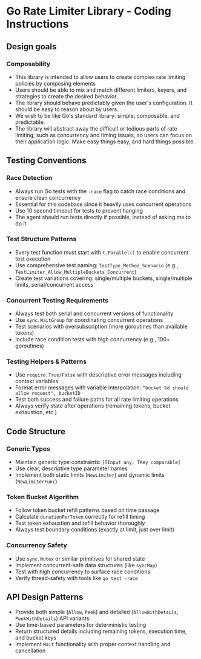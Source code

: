 # Go Rate Limiter Library - Coding Instructions

## Design goals

### Composability
- This library is intended to allow users to create complex rate limiting policies by composing elements
- Users should be able to mix and match different limiters, keyers, and strategies to create the desired behavior.
- The library should behave predictably given the user's configuration. It should be easy to reason about by users.
- We wish to be like Go's standard library: simple, composable, and predictable.
- The library will abstract away the difficult or tedious parts of rate limiting, such as concurrency and timing issues, so users can focus on their application logic. Make easy things easy, and hard things possible.

## Testing Conventions

### Race Detection
- Always run Go tests with the `-race` flag to catch race conditions and ensure clean concurrency
- Essential for this codebase since it heavily uses concurrent operations
- Use 10 second timeout for tests to prevent hanging
- The agent should run tests directly if possible, instead of asking me to do it

### Test Structure Patterns
- Every test function must start with `t.Parallel()` to enable concurrent test execution
- Use comprehensive test naming: `TestType_Method_Scenario` (e.g., `TestLimiter_Allow_MultipleBuckets_Concurrent`)
- Create test variations covering: single/multiple buckets, single/multiple limits, serial/concurrent access

### Concurrent Testing Requirements
- Always test both serial and concurrent versions of functionality
- Use `sync.WaitGroup` for coordinating concurrent operations
- Test scenarios with oversubscription (more goroutines than available tokens)
- Include race condition tests with high concurrency (e.g., 100+ goroutines)

### Testing Helpers & Patterns
- Use `require.True/False` with descriptive error messages including context variables
- Format error messages with variable interpolation: `"bucket %d should allow request", bucketID`
- Test both success and failure paths for all rate limiting operations
- Always verify state after operations (remaining tokens, bucket exhaustion, etc.)

## Code Structure

### Generic Types
- Maintain generic type constraints: `[TInput any, TKey comparable]`
- Use clear, descriptive type parameter names
- Implement both static limits (`NewLimiter`) and dynamic limits (`NewLimiterFunc`)

### Token Bucket Algorithm
- Follow token bucket refill patterns based on time passage
- Calculate `durationPerToken` correctly for refill timing
- Test token exhaustion and refill behavior thoroughly
- Always test boundary conditions (exactly at limit, just over limit)

### Concurrency Safety
- Use `sync.Mutex` or similar primitives for shared state
- Implement concurrent-safe data structures (like `syncMap`)
- Test with high concurrency to surface race conditions
- Verify thread-safety with tools like `go test -race`

## API Design Patterns
- Provide both simple (`Allow`, `Peek`) and detailed (`AllowWithDetails`, `PeekWithDetails`) API variants
- Use time-based parameters for deterministic testing
- Return structured details including remaining tokens, execution time, and bucket keys
- Implement `Wait` functionality with proper context handling and cancellation
